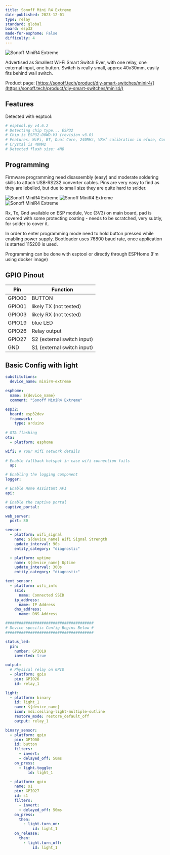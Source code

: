 ```yaml
---
title: Sonoff Mini R4 Extreme
date-published: 2023-12-01
type: relay
standard: global
board: esp32
made-for-esphome: False
difficulty: 4
---
```


![Sonoff MiniR4 Extreme](sonoff-mini-r4.jpg "Product Image")

Advertised as Smallest Wi-Fi Smart Switch Ever, with one relay, one external input, one button. Switch is really small, approx 40x30mm, easily fits behind wall switch.

Product page: [https://sonoff.tech/product/diy-smart-switches/minir4/](https://sonoff.tech/product/diy-smart-switches/minir4/)

## Features

Detected with esptool:

```bash
# esptool.py v4.6.2
# Detecting chip type... ESP32
# Chip is ESP32-D0WD-V3 (revision v3.0)
# Features: WiFi, BT, Dual Core, 240MHz, VRef calibration in efuse, Coding Scheme None
# Crystal is 40MHz
# Detected flash size: 4MB
```

## Programming

Firmware programming need disassembly (easy) and moderate soldering skills to attach USB-RS232 converter cables.
Pins are very easy to find as they are lebelled, but due to small size they are quite hard to solder.

![Sonoff MiniR4 Extreme](view_top.jpg "Top View")
![Sonoff MiniR4 Extreme](view_side.jpg "Top View")
![Sonoff MiniR4 Extreme](wires_angle.jpg "Top View")

Rx, Tx, Gnd available on ESP module,
Vcc (3V3) on main board, pad is covered with some protecting coating - needs to be scratched, very subtly, for solder to cover it.

In order to enter programming mode need to hold button pressed while enabling power supply.
Bootloader uses 76800 baud rate, once application is started 115200 is used.

Programming can be done with esptool or directly through ESPHome (I'm using docker image)

## GPIO Pinout

| Pin    | Function                   |
|--------|----------------------------|
| GPIO00 | BUTTON                     |
| GPIO01 | likely TX (not tested)     |
| GPIO03 | likely RX (not tested)     |
| GPIO19 | blue LED                   |
| GPIO26 | Relay output               |
| GPIO27 | S2 (external switch input) |
| GND    | S1 (external switch input) |

## Basic Config with light

```yaml
substitutions:
  device_name: minir4-extreme

esphome:
  name: ${device_name}
  comment: "Sonoff MiniR4 Extreme"

esp32:
  board: esp32dev
  framework:
    type: arduino
    
# OTA flashing
ota:
  - platform: esphome

wifi: # Your Wifi network details
  
# Enable fallback hotspot in case wifi connection fails  
  ap:

# Enabling the logging component
logger:

# Enable Home Assistant API
api:

# Enable the captive portal
captive_portal:

web_server:
  port: 80

sensor:
  - platform: wifi_signal
    name: ${device_name} Wifi Signal Strength
    update_interval: 90s
    entity_category: "diagnostic"

  - platform: uptime
    name: ${device_name} Uptime
    update_interval: 300s
    entity_category: "diagnostic"

text_sensor:
  - platform: wifi_info
    ssid:
      name: Connected SSID
    ip_address:
      name: IP Address
    dns_address:
      name: DNS Address

#######################################
# Device specific Config Begins Below #
#######################################

status_led:
  pin:
    number: GPIO19
    inverted: true

output:
  # Physical relay on GPIO
  - platform: gpio
    pin: GPIO26
    id: relay_1

light:
  - platform: binary
    id: light_1
    name: ${device_name}
    icon: mdi:ceiling-light-multiple-outline
    restore_mode: restore_default_off
    output: relay_1

binary_sensor:
  - platform: gpio
    pin: GPIO00
    id: button
    filters:
      - invert:
      - delayed_off: 50ms
    on_press:
      - light.toggle:
          id: light_1

  - platform: gpio
    name: s1
    pin: GPIO27
    id: s1
    filters:
      - invert:
      - delayed_off: 50ms
    on_press:
      then:
        - light.turn_on:
            id: light_1
    on_release:
      then:
        - light.turn_off:
            id: light_1
```
